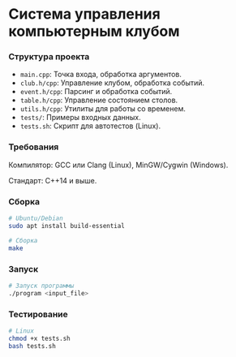 # Система управления компьютерным клубом
### Структура проекта
* `main.cpp`: Точка входа, обработка аргументов.
* `club.h/cpp`: Управление клубом, обработка событий.
* `event.h/cpp`: Парсинг и обработка событий.
* `table.h/cpp`: Управление состоянием столов.
* `utils.h/cpp`: Утилиты для работы со временем.
* `tests/`: Примеры входных данных.
* `tests.sh`: Скрипт для автотестов (Linux).

### Требования
<p>Компилятор: GCC или Clang (Linux), MinGW/Cygwin (Windows).<p>
<p>Стандарт: C++14 и выше.<p>

### Сборка
```bash
# Ubuntu/Debian
sudo apt install build-essential
```
```bash
# Сборка
make
```
### Запуск
```bash
# Запуск программы
./program <input_file>
```
### Тестирование
```bash
# Linux
chmod +x tests.sh
bash tests.sh
```

